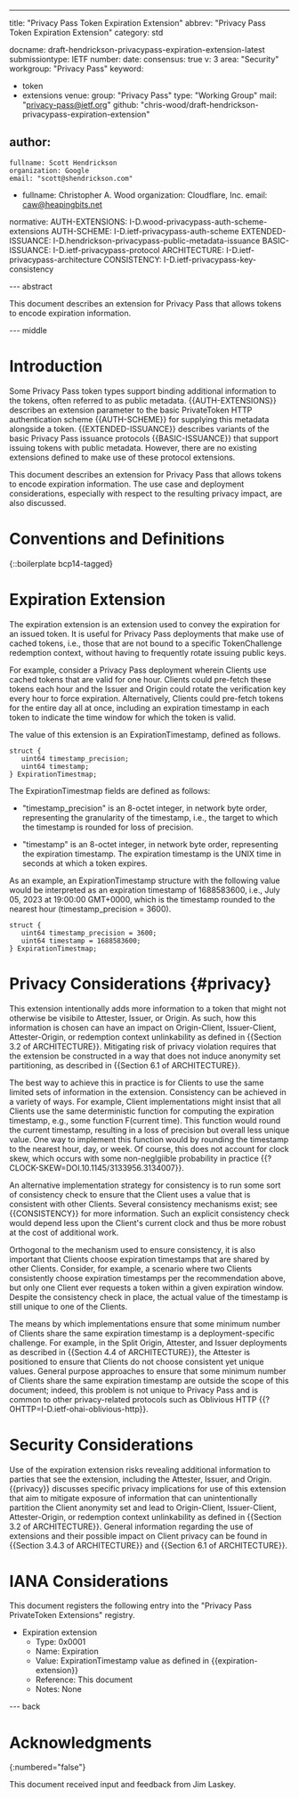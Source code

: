 ---
title: "Privacy Pass Token Expiration Extension"
abbrev: "Privacy Pass Token Expiration Extension"
category: std

docname: draft-hendrickson-privacypass-expiration-extension-latest
submissiontype: IETF
number:
date:
consensus: true
v: 3
area: "Security"
workgroup: "Privacy Pass"
keyword:
 - token
 - extensions
venue:
  group: "Privacy Pass"
  type: "Working Group"
  mail: "privacy-pass@ietf.org"
  github: "chris-wood/draft-hendrickson-privacypass-expiration-extension"

author:
 -
    fullname: Scott Hendrickson
    organization: Google
    email: "scott@shendrickson.com"
 -
    fullname: Christopher A. Wood
    organization: Cloudflare, Inc.
    email: caw@heapingbits.net

normative:
   AUTH-EXTENSIONS: I-D.wood-privacypass-auth-scheme-extensions
   AUTH-SCHEME: I-D.ietf-privacypass-auth-scheme
   EXTENDED-ISSUANCE: I-D.hendrickson-privacypass-public-metadata-issuance
   BASIC-ISSUANCE: I-D.ietf-privacypass-protocol
   ARCHITECTURE: I-D.ietf-privacypass-architecture
   CONSISTENCY: I-D.ietf-privacypass-key-consistency


--- abstract

This document describes an extension for Privacy Pass that allows tokens
to encode expiration information.

--- middle

# Introduction

Some Privacy Pass token types support binding additional information to
the tokens, often referred to as public metadata. {{AUTH-EXTENSIONS}} describes
an extension parameter to the basic PrivateToken HTTP authentication scheme {{AUTH-SCHEME}}
for supplying this metadata alongside a token. {{EXTENDED-ISSUANCE}} describes
variants of the basic Privacy Pass issuance protocols {{BASIC-ISSUANCE}} that
support issuing tokens with public metadata. However, there are no existing
extensions defined to make use of these protocol extensions.

This document describes an extension for Privacy Pass that allows tokens
to encode expiration information. The use case and deployment considerations,
especially with respect to the resulting privacy impact, are also discussed.

# Conventions and Definitions

{::boilerplate bcp14-tagged}

# Expiration Extension

The expiration extension is an extension used to convey the expiration for an issued
token. It is useful for Privacy Pass deployments that make use of cached tokens, i.e.,
those that are not bound to a specific TokenChallenge redemption context, without having
to frequently rotate issuing public keys.

For example, consider a Privacy Pass deployment wherein Clients use cached tokens that
are valid for one hour. Clients could pre-fetch these tokens each hour and the Issuer
and Origin could rotate the verification key every hour to force expiration. Alternatively,
Clients could pre-fetch tokens for the entire day all at once, including an expiration
timestamp in each token to indicate the time window for which the token is valid.

The value of this extension is an ExpirationTimestamp, defined as follows.

~~~
struct {
   uint64 timestamp_precision;
   uint64 timestamp;
} ExpirationTimestmap;
~~~

The ExpirationTimestmap fields are defined as follows:

- "timestamp_precision" is an 8-octet integer, in network byte order, representing the granularity of the timestamp,
  i.e., the target to which the timestamp is rounded for loss of precision.

- "timestamp" is an 8-octet integer, in network byte order, representing the expiration timestamp. The
  expiration timestamp is the UNIX time in seconds at which a token expires.

As an example, an ExpirationTimestamp structure with the following value would be interpreted as an
expiration timestamp of 1688583600, i.e., July 05, 2023 at 19:00:00 GMT+0000, which is the timestamp
rounded to the nearest hour (timestamp_precision = 3600).

~~~
struct {
   uint64 timestamp_precision = 3600;
   uint64 timestamp = 1688583600;
} ExpirationTimestmap;
~~~

# Privacy Considerations {#privacy}

This extension intentionally adds more information to a token that might not otherwise be
visibile to Attester, Issuer, or Origin. As such, how this information is chosen can have
an impact on Origin-Client, Issuer-Client, Attester-Origin, or redemption context unlinkability
as defined in {{Section 3.2 of ARCHITECTURE}}. Mitigating risk of privacy violation requires
that the extension be constructed in a way that does not induce anonymity set partitioning,
as described in {{Section 6.1 of ARCHITECTURE}}.

The best way to achieve this in practice is for Clients to use the same limited sets of information in the extension. Consistency can be achieved in a variety of ways. For example,
Client implementations might insist that all Clients use the same deterministic function for
computing the expiration timestamp, e.g., some function F(current time). This
function would round the current timestamp, resulting in a loss of precision but overall
less unique value. One way to implement this function would by rounding the timestamp
to the nearest hour, day, or week. Of course, this does not account for clock skew,
which occurs with some non-neglgiible probability in practice {{?CLOCK-SKEW=DOI.10.1145/3133956.3134007}}.

An alternative implementation strategy for consistency is to run some sort of consistency
check to ensure that the Client uses a value that is consistent with other Clients. Several
consistency mechanisms exist; see {{CONSISTENCY}} for more information. Such an explicit
consistency check would depend less upon the Client's current clock and thus be more robust
at the cost of additional work.

Orthogonal to the mechanism used to ensure consistency, it is also important that Clients
choose expiration timestamps that are shared by other Clients. Consider, for example, a
scenario where two Clients consistently choose expiration timestamps per the recommendation
above, but only one Client ever requests a token within a given expiration window. Despite
the consistency check in place, the actual value of the timestamp is still unique to one of
the Clients.

The means by which implementations ensure that some minimum number of Clients share the same
expiration timestamp is a deployment-specific challenge. For example, in the Split Origin,
Attester, and Issuer deployments as described in {{Section 4.4 of ARCHITECTURE}}, the Attester
is positioned to ensure that Clients do not choose consistent yet unique values. General purpose
approaches to ensure that some minimum number of Clients share the same expiration timestamp
are outside the scope of this document; indeed, this problem is not unique to Privacy Pass and
is common to other privacy-related protocols such as Oblivious HTTP {{?OHTTP=I-D.ietf-ohai-oblivious-http}}.

# Security Considerations

Use of the expiration extension risks revealing additional information to parties that see the
extension, including the Attester, Issuer, and Origin. {{privacy}} discusses specific privacy
implications for use of this extension that aim to mitigate exposure of information that can
unintentionally partition the Client anonymity set and lead to Origin-Client, Issuer-Client,
Attester-Origin, or redemption context unlinkability as defined in {{Section 3.2 of ARCHITECTURE}}.
General information regarding the use of extensions and their possible impact on Client privacy
can be found in {{Section 3.4.3 of ARCHITECTURE}} and {{Section 6.1 of ARCHITECTURE}}.

# IANA Considerations

This document registers the following entry into the "Privacy Pass PrivateToken Extensions" registry.

- Expiration extension
   - Type: 0x0001
   - Name: Expiration
   - Value: ExpirationTimestamp value as defined in {{expiration-extension}}
   - Reference: This document
   - Notes: None

--- back

# Acknowledgments
{:numbered="false"}

This document received input and feedback from Jim Laskey.
